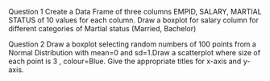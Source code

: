 Question 1
Create a Data Frame of three columns EMPID, SALARY, MARTIAL STATUS of 10 values for each column. Draw a boxplot for salary column for different categories of Martial status (Married, Bachelor)




Question 2
Draw a boxplot selecting random numbers of 100 points from a Normal Distribution with mean=0 and sd=1.Draw a scatterplot where size of each point is 3 , colour=Blue. Give the appropriate titles for x-axis and y-axis.
